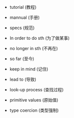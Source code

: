 - tutorial (教程)
- mannual (手册)
- specs (规范)

- In order to do sth (为了做某事)
- no longer in sth (不再在)
- so far (至今)
- keep in mind (记住)
- lead to (导致)
- look-up process (查找过程)


- primitive values (原始值)
- type coercion (类型强制)
